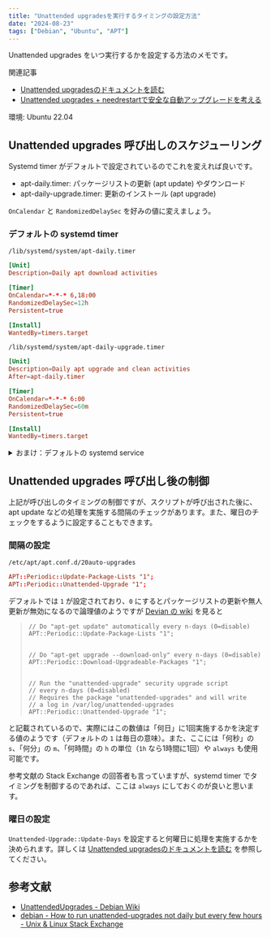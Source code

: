 ```yaml
---
title: "Unattended upgradesを実行するタイミングの設定方法"
date: "2024-08-23"
tags: ["Debian", "Ubuntu", "APT"]
---
```


Unattended upgrades をいつ実行するかを設定する方法のメモです。

関連記事
* [Unattended upgradesのドキュメントを読む](/posts/2024/05/unattended-upgrades)
* [Unattended upgrades + needrestartで安全な自動アップグレードを考える](/posts/2024/05/unattended-upgrades-needrestart-ubuntu)

環境: Ubuntu 22.04

## Unattended upgrades 呼び出しのスケジューリング

Systemd timer がデフォルトで設定されているのでこれを変えれば良いです。

* apt-daily.timer: パッケージリストの更新 (apt update) やダウンロード
* apt-daily-upgrade.timer: 更新のインストール (apt upgrade)

`OnCalendar` と `RandomizedDelaySec` を好みの値に変えましょう。

### デフォルトの systemd timer

`/lib/systemd/system/apt-daily.timer`

```conf
[Unit]
Description=Daily apt download activities

[Timer]
OnCalendar=*-*-* 6,18:00
RandomizedDelaySec=12h
Persistent=true

[Install]
WantedBy=timers.target
```

`/lib/systemd/system/apt-daily-upgrade.timer`

```conf
[Unit]
Description=Daily apt upgrade and clean activities
After=apt-daily.timer

[Timer]
OnCalendar=*-*-* 6:00
RandomizedDelaySec=60m
Persistent=true

[Install]
WantedBy=timers.target
```

<details>
<summary>おまけ：デフォルトの systemd service</summary>

`/lib/systemd/system/apt-daily.service`

```conf
[Unit]
Description=Daily apt download activities
Documentation=man:apt(8)
ConditionACPower=true
After=network.target network-online.target systemd-networkd.service NetworkManager.service connman.service

[Service]
Type=oneshot
ExecStartPre=-/usr/lib/apt/apt-helper wait-online
ExecStart=/usr/lib/apt/apt.systemd.daily update
```

`/lib/systemd/system/apt-daily-upgrade.service`

```conf
[Unit]
Description=Daily apt upgrade and clean activities
Documentation=man:apt(8)
ConditionACPower=true
After=apt-daily.service network.target network-online.target systemd-networkd.service NetworkManager.service connman.service

[Service]
Type=oneshot
ExecStartPre=-/usr/lib/apt/apt-helper wait-online
ExecStart=/usr/lib/apt/apt.systemd.daily install
KillMode=process
TimeoutStopSec=900
```

</details>

## Unattended upgrades 呼び出し後の制御

上記が呼び出しのタイミングの制御ですが、スクリプトが呼び出された後に、apt update などの処理を実施する間隔のチェックがあります。また、曜日のチェックをするように設定することもできます。

### 間隔の設定

`/etc/apt/apt.conf.d/20auto-upgrades`

```conf
APT::Periodic::Update-Package-Lists "1";
APT::Periodic::Unattended-Upgrade "1";
```

デフォルトでは `1` が設定されており、`0` にするとパッケージリストの更新や無人更新が無効になるので論理値のようですが [Devian の wiki](https://wiki.debian.org/UnattendedUpgrades) を見ると

> ```
> // Do "apt-get update" automatically every n-days (0=disable)
> APT::Periodic::Update-Package-Lists "1";
>
>
> // Do "apt-get upgrade --download-only" every n-days (0=disable)
> APT::Periodic::Download-Upgradeable-Packages "1";
>
>
> // Run the "unattended-upgrade" security upgrade script
> // every n-days (0=disabled)
> // Requires the package "unattended-upgrades" and will write
> // a log in /var/log/unattended-upgrades
> APT::Periodic::Unattended-Upgrade "1";
> ```

と記載されているので、実際にはこの数値は「何日」に1回実施するかを決定する値のようです（デフォルトの `1` は毎日の意味）。また、ここには「何秒」の `s`、「何分」の `m`、「何時間」の `h` の単位（`1h` なら1時間に1回）や `always` も使用可能です。

参考文献の Stack Exchange の回答者も言っていますが、systemd timer でタイミングを制御するのであれば、ここは `always` にしておくのが良いと思います。

### 曜日の設定

`Unattended-Upgrade::Update-Days` を設定すると何曜日に処理を実施するかを決められます。詳しくは [Unattended upgradesのドキュメントを読む](/posts/2024/05/unattended-upgrades) を参照してください。

## 参考文献

* [UnattendedUpgrades - Debian Wiki](https://wiki.debian.org/UnattendedUpgrades)
* [debian - How to run unattended-upgrades not daily but every few hours - Unix & Linux Stack Exchange](https://unix.stackexchange.com/questions/178626/how-to-run-unattended-upgrades-not-daily-but-every-few-hours)
